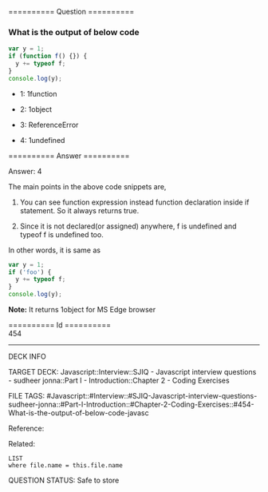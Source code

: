 ========== Question ==========  

### What is the output of below code

```javascript
var y = 1;
if (function f() {}) {
  y += typeof f;
}
console.log(y);
```

- 1: 1function

- 2: 1object

- 3: ReferenceError

- 4: 1undefined  

========== Answer ==========  

Answer: 4

The main points in the above code snippets are,

1. You can see function expression instead function declaration inside if
    statement. So it always returns true.

2. Since it is not declared(or assigned) anywhere, f is undefined and typeof f
    is undefined too.

In other words, it is same as

```javascript
var y = 1;
if ('foo') {
  y += typeof f;
}
console.log(y);
```

**Note:** It returns 1object for MS Edge browser

========== Id ==========  
454

---

DECK INFO

TARGET DECK: Javascript::Interview::SJIQ - Javascript interview questions - sudheer jonna::Part I - Introduction::Chapter 2 - Coding Exercises

FILE TAGS: #Javascript::#Interview::#SJIQ-Javascript-interview-questions-sudheer-jonna::#Part-I-Introduction::#Chapter-2-Coding-Exercises::#454-What-is-the-output-of-below-code-javasc

Reference:

Related:

```dataview
LIST
where file.name = this.file.name
```

QUESTION STATUS: Safe to store
